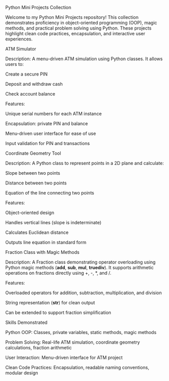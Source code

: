 Python Mini Projects Collection

Welcome to my Python Mini Projects repository! This collection demonstrates proficiency in object-oriented programming (OOP), magic methods, and practical problem solving using Python. These projects highlight clean code practices, encapsulation, and interactive user experiences.

ATM Simulator

Description:
A menu-driven ATM simulation using Python classes.
It allows users to:

Create a secure PIN

Deposit and withdraw cash

Check account balance

Features:

Unique serial numbers for each ATM instance

Encapsulation: private PIN and balance

Menu-driven user interface for ease of use

Input validation for PIN and transactions

Coordinate Geometry Tool

Description:
A Python class to represent points in a 2D plane and calculate:

Slope between two points

Distance between two points

Equation of the line connecting two points

Features:

Object-oriented design

Handles vertical lines (slope is indeterminate)

Calculates Euclidean distance

Outputs line equation in standard form

Fraction Class with Magic Methods

Description:
A Fraction class demonstrating operator overloading using Python magic methods (__add__, __sub__, __mul__, __truediv__).
It supports arithmetic operations on fractions directly using +, -, *, and /.

Features:

Overloaded operators for addition, subtraction, multiplication, and division

String representation (__str__) for clean output

Can be extended to support fraction simplification

Skills Demonstrated

Python OOP: Classes, private variables, static methods, magic methods

Problem Solving: Real-life ATM simulation, coordinate geometry calculations, fraction arithmetic

User Interaction: Menu-driven interface for ATM project

Clean Code Practices: Encapsulation, readable naming conventions, modular design